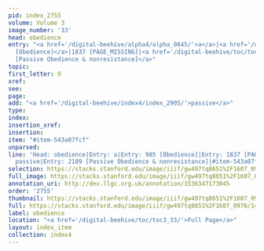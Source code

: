 ```yaml
---
pid: index_2755
volume: Volume 3
image_number: '33'
head: obedience
entry: "<a href='/digital-beehive/alpha4/alpha_0645/'>a</a>|<a href='/digital-beehive/toc/toc2_183/'>985
  [Obedience]</a>|1837 [PAGE_MISSING]|<a href='/digital-beehive/toc/toc2_384/'>2189
  [Passive Obedience & nonresistance]</a>"
topic: 
first_letter: O
xref: 
see: 
page: 
add: "<a href='/digital-beehive/index4/index_2905/'>passive</a>"
type: 
index: 
insertion_xref: 
insertion: 
item: "#item-543a07fcf"
unparsed: 
line: 'Head: obedience|Entry: a|Entry: 985 [Obedience]|Entry: 1837 [PAGE_MISSING]|Add:
  passive|Entry: 2189 [Passive Obedience & nonresistance]|#item-543a07fcf'
selection: https://stacks.stanford.edu/image/iiif/gw497tq8651%2F1607_0976/147,1643,787,258/full/0/default.jpg
full_image: https://stacks.stanford.edu/image/iiif/gw497tq8651%2F1607_0976/full/full/0/default.jpg
annotation_uri: http://dev.llgc.org.uk/annotation/1536347173045
order: '2755'
thumbnail: https://stacks.stanford.edu/image/iiif/gw497tq8651%2F1607_0976/147,1643,787,258/150,/0/default.jpg
full: https://stacks.stanford.edu/image/iiif/gw497tq8651%2F1607_0976/147,1643,787,258/full/0/default.jpg
label: obedience
location: "<a href='/digital-beehive/toc/toc3_33/'>Full Page</a>"
layout: index_item
collection: index4
---
```

